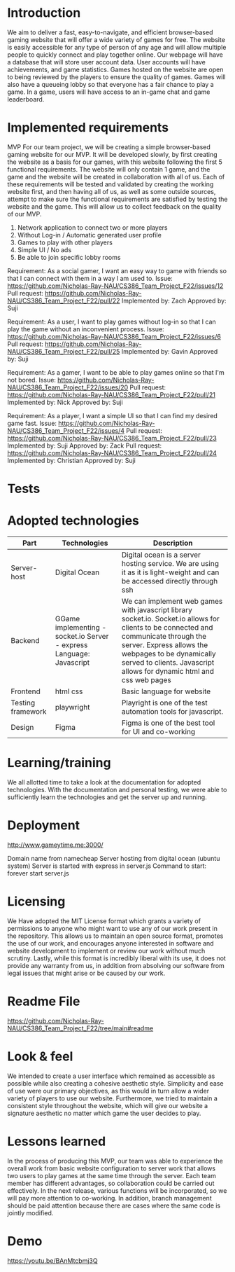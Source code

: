 # Introduction
We aim to deliver a fast, easy-to-navigate, and efficient browser-based gaming website that will offer a wide variety of games for free. The website is easily accessible for any type of person of any age and will allow multiple people to quickly connect and play together online. Our webpage will have a database that will store user account data. User accounts will have achievements, and game statistics. Games hosted on the website are open to being reviewed by the players to ensure the quality of games. Games will also have a queueing lobby so that everyone has a fair chance to play a game. In a game, users will have access to an in-game chat and game leaderboard.

# Implemented requirements
MVP
For our team project, we will be creating a simple browser-based gaming website for our MVP. It will be developed slowly, by first creating the website as a basis for our games, with this website following the first 5 functional requirements. The website will only contain 1 game, and the game and the website will be created in collaboration with all of us. Each of these requirements will be tested and validated by creating the working website first, and then having all of us, as well as some outside sources, attempt to make sure the functional requirements are satisfied by testing the website and the game. This will allow us to collect feedback on the quality of our MVP.

1. Network application to connect two or more players
2. Without Log-in / Automatic generated user profile
3. Games to play with other players
4. Simple UI / No ads
5. Be able to join specific lobby rooms

Requirement: As a social gamer, I want an easy way to game with friends so that I can connect with them in a way I am used to.
Issue: https://github.com/Nicholas-Ray-NAU/CS386_Team_Project_F22/issues/12
Pull request: https://github.com/Nicholas-Ray-NAU/CS386_Team_Project_F22/pull/22
Implemented by: Zach
Approved by: Suji

Requirement: As a user, I want to play games without log-in so that I can play the game without an inconvenient process.
Issue: https://github.com/Nicholas-Ray-NAU/CS386_Team_Project_F22/issues/6
Pull request: https://github.com/Nicholas-Ray-NAU/CS386_Team_Project_F22/pull/25
Implemented by: Gavin
Approved by: Suji

Requirement: As a gamer, I want to be able to play games online so that I'm not bored.
Issue: https://github.com/Nicholas-Ray-NAU/CS386_Team_Project_F22/issues/20
Pull request: https://github.com/Nicholas-Ray-NAU/CS386_Team_Project_F22/pull/21
Implemented by: Nick
Approved by: Suji

Requirement: As a player, I want a simple UI so that I can find my desired game fast.
Issue: https://github.com/Nicholas-Ray-NAU/CS386_Team_Project_F22/issues/4
Pull request: https://github.com/Nicholas-Ray-NAU/CS386_Team_Project_F22/pull/23
Implemented by: Suji
Approved by: Zack
Pull request: https://github.com/Nicholas-Ray-NAU/CS386_Team_Project_F22/pull/24
Implemented by: Christian
Approved by: Suji



# Tests


# Adopted technologies
| Part | Technologies | Description |
|------|--------------|-------------|
| Server-host | Digital Ocean | Digital ocean is a server hosting service. We are using it as it is light-weight and can be accessed directly through ssh |                                                                                                    |   |   |
| Backend | GGame implementing - socket.io Server - express  Language: Javascript | We can implement web games with javascript library socket.io. Socket.io allows for clients to be connected and communicate through the server.  Express allows the webpages to be dynamically served to clients.  Javascript allows for dynamic html and css web pages | 
| Frontend | html css | Basic language for website |
| Testing framework | playwright | Playright is one of the test automation tools for javascript. |
| Design | Figma | Figma is one of the best tool for UI and co-working |

# Learning/training
We all allotted time to take a look at the documentation for adopted technologies. With the documentation and personal testing, we were able to sufficiently learn the technologies and get the server up and running.

# Deployment
http://www.gameytime.me:3000/

Domain name from namecheap
Server hosting from digital ocean (ubuntu system)
Server is started with express in server.js 
Command to start: forever start server.js

# Licensing
We Have adopted the MIT License format which grants a variety of permissions to anyone who might want to use any of our work present in the repository. This allows us to maintain an open source format, promotes the use of our work, and encourages anyone interested in software and website development to implement or review our work without much scrutiny. Lastly, while this format is incredibly liberal with its use, it does not provide any warranty from us, in addition from absolving our software from legal issues that might arise or be caused by our work.

# Readme File
https://github.com/Nicholas-Ray-NAU/CS386_Team_Project_F22/tree/main#readme

# Look & feel
We intended to create a user interface which remained as accessible as possible while also creating a cohesive aesthetic style. Simplicity and ease of use were our primary objectives, as this would in turn allow a wider variety of players to use our website. Furthermore, we tried to maintain a consistent style throughout the website, which will give our website a signature aesthetic no matter which game the user decides to play.


# Lessons learned
In the process of producing this MVP, our team was able to experience the overall work from basic website configuration to server work that allows two users to play games at the same time through the server. Each team member has different advantages, so collaboration could be carried out effectively.
In the next release, various functions will be incorporated, so we will pay more attention to co-working. In addition, branch management should be paid attention because there are cases where the same code is jointly modified.


# Demo
https://youtu.be/BAnMtcbmj3Q
